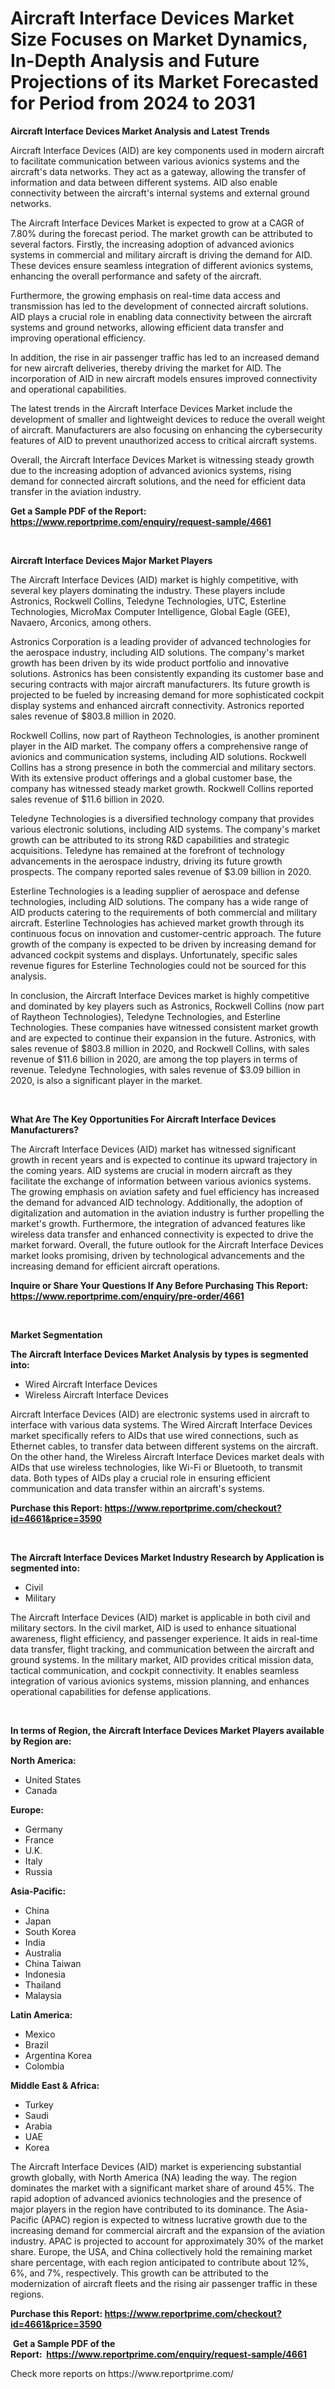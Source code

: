<p><h1>Aircraft Interface Devices Market Size Focuses on Market Dynamics, In-Depth Analysis and Future Projections of its Market Forecasted for Period from 2024 to 2031</h1></p><p><strong>Aircraft Interface Devices Market Analysis and Latest Trends</strong></p>
<p><p>Aircraft Interface Devices (AID) are key components used in modern aircraft to facilitate communication between various avionics systems and the aircraft's data networks. They act as a gateway, allowing the transfer of information and data between different systems. AID also enable connectivity between the aircraft's internal systems and external ground networks.</p><p>The Aircraft Interface Devices Market is expected to grow at a CAGR of 7.80% during the forecast period. The market growth can be attributed to several factors. Firstly, the increasing adoption of advanced avionics systems in commercial and military aircraft is driving the demand for AID. These devices ensure seamless integration of different avionics systems, enhancing the overall performance and safety of the aircraft.</p><p>Furthermore, the growing emphasis on real-time data access and transmission has led to the development of connected aircraft solutions. AID plays a crucial role in enabling data connectivity between the aircraft systems and ground networks, allowing efficient data transfer and improving operational efficiency.</p><p>In addition, the rise in air passenger traffic has led to an increased demand for new aircraft deliveries, thereby driving the market for AID. The incorporation of AID in new aircraft models ensures improved connectivity and operational capabilities.</p><p>The latest trends in the Aircraft Interface Devices Market include the development of smaller and lightweight devices to reduce the overall weight of aircraft. Manufacturers are also focusing on enhancing the cybersecurity features of AID to prevent unauthorized access to critical aircraft systems.</p><p>Overall, the Aircraft Interface Devices Market is witnessing steady growth due to the increasing adoption of advanced avionics systems, rising demand for connected aircraft solutions, and the need for efficient data transfer in the aviation industry.</p></p>
<p><strong>Get a Sample PDF of the Report:&nbsp; <a href="https://www.reportprime.com/enquiry/request-sample/4661">https://www.reportprime.com/enquiry/request-sample/4661</a></strong></p>
<p>&nbsp;</p>
<p><strong>Aircraft Interface Devices Major Market Players</strong></p>
<p><p>The Aircraft Interface Devices (AID) market is highly competitive, with several key players dominating the industry. These players include Astronics, Rockwell Collins, Teledyne Technologies, UTC, Esterline Technologies, MicroMax Computer Intelligence, Global Eagle (GEE), Navaero, Arconics, among others.</p><p>Astronics Corporation is a leading provider of advanced technologies for the aerospace industry, including AID solutions. The company's market growth has been driven by its wide product portfolio and innovative solutions. Astronics has been consistently expanding its customer base and securing contracts with major aircraft manufacturers. Its future growth is projected to be fueled by increasing demand for more sophisticated cockpit display systems and enhanced aircraft connectivity. Astronics reported sales revenue of $803.8 million in 2020.</p><p>Rockwell Collins, now part of Raytheon Technologies, is another prominent player in the AID market. The company offers a comprehensive range of avionics and communication systems, including AID solutions. Rockwell Collins has a strong presence in both the commercial and military sectors. With its extensive product offerings and a global customer base, the company has witnessed steady market growth. Rockwell Collins reported sales revenue of $11.6 billion in 2020.</p><p>Teledyne Technologies is a diversified technology company that provides various electronic solutions, including AID systems. The company's market growth can be attributed to its strong R&D capabilities and strategic acquisitions. Teledyne has remained at the forefront of technology advancements in the aerospace industry, driving its future growth prospects. The company reported sales revenue of $3.09 billion in 2020.</p><p>Esterline Technologies is a leading supplier of aerospace and defense technologies, including AID solutions. The company has a wide range of AID products catering to the requirements of both commercial and military aircraft. Esterline Technologies has achieved market growth through its continuous focus on innovation and customer-centric approach. The future growth of the company is expected to be driven by increasing demand for advanced cockpit systems and displays. Unfortunately, specific sales revenue figures for Esterline Technologies could not be sourced for this analysis.</p><p>In conclusion, the Aircraft Interface Devices market is highly competitive and dominated by key players such as Astronics, Rockwell Collins (now part of Raytheon Technologies), Teledyne Technologies, and Esterline Technologies. These companies have witnessed consistent market growth and are expected to continue their expansion in the future. Astronics, with sales revenue of $803.8 million in 2020, and Rockwell Collins, with sales revenue of $11.6 billion in 2020, are among the top players in terms of revenue. Teledyne Technologies, with sales revenue of $3.09 billion in 2020, is also a significant player in the market.</p></p>
<p>&nbsp;</p>
<p><strong>What Are The Key Opportunities For Aircraft Interface Devices Manufacturers?</strong></p>
<p><p>The Aircraft Interface Devices (AID) market has witnessed significant growth in recent years and is expected to continue its upward trajectory in the coming years. AID systems are crucial in modern aircraft as they facilitate the exchange of information between various avionics systems. The growing emphasis on aviation safety and fuel efficiency has increased the demand for advanced AID technology. Additionally, the adoption of digitalization and automation in the aviation industry is further propelling the market's growth. Furthermore, the integration of advanced features like wireless data transfer and enhanced connectivity is expected to drive the market forward. Overall, the future outlook for the Aircraft Interface Devices market looks promising, driven by technological advancements and the increasing demand for efficient aircraft operations.</p></p>
<p><strong>Inquire or Share Your Questions If Any Before Purchasing This Report: <a href="https://www.reportprime.com/enquiry/pre-order/4661">https://www.reportprime.com/enquiry/pre-order/4661</a></strong></p>
<p>&nbsp;</p>
<p><strong>Market Segmentation</strong></p>
<p><strong>The Aircraft Interface Devices Market Analysis by types is segmented into:</strong></p>
<p><ul><li>Wired Aircraft Interface Devices</li><li>Wireless Aircraft Interface Devices</li></ul></p>
<p><p>Aircraft Interface Devices (AID) are electronic systems used in aircraft to interface with various data systems. The Wired Aircraft Interface Devices market specifically refers to AIDs that use wired connections, such as Ethernet cables, to transfer data between different systems on the aircraft. On the other hand, the Wireless Aircraft Interface Devices market deals with AIDs that use wireless technologies, like Wi-Fi or Bluetooth, to transmit data. Both types of AIDs play a crucial role in ensuring efficient communication and data transfer within an aircraft's systems.</p></p>
<p><strong>Purchase this Report:&nbsp;<a href="https://www.reportprime.com/checkout?id=4661&price=3590">https://www.reportprime.com/checkout?id=4661&price=3590</a></strong></p>
<p>&nbsp;</p>
<p><strong>The Aircraft Interface Devices Market Industry Research by Application is segmented into:</strong></p>
<p><ul><li>Civil</li><li>Military</li></ul></p>
<p><p>The Aircraft Interface Devices (AID) market is applicable in both civil and military sectors. In the civil market, AID is used to enhance situational awareness, flight efficiency, and passenger experience. It aids in real-time data transfer, flight tracking, and communication between the aircraft and ground systems. In the military market, AID provides critical mission data, tactical communication, and cockpit connectivity. It enables seamless integration of various avionics systems, mission planning, and enhances operational capabilities for defense applications.</p></p>
<p>&nbsp;</p>
<p><strong>In terms of Region, the Aircraft Interface Devices Market Players available by Region are:</strong></p>
<p>
    <p> <strong> North America: </strong>
        <ul>
            <li>United States</li>
            <li>Canada</li>
        </ul>
        </p> 
    <p> <strong> Europe: </strong>
        <ul>
            <li>Germany</li>
            <li>France</li>
            <li>U.K.</li>
            <li>Italy</li>
            <li>Russia</li>
        </ul>
        </p> 
    <p> <strong> Asia-Pacific: </strong>
        <ul>
            <li>China</li>
            <li>Japan</li>
            <li>South Korea</li>
            <li>India</li>
            <li>Australia</li>
            <li>China Taiwan</li>
            <li>Indonesia</li>
            <li>Thailand</li>
            <li>Malaysia</li>
        </ul>
        </p> 
    <p> <strong> Latin America: </strong>
        <ul>
            <li>Mexico</li>
            <li>Brazil</li>
            <li>Argentina Korea</li>
            <li>Colombia</li>
        </ul>
        </p> 
    <p> <strong> Middle East & Africa: </strong>
        <ul>
            <li>Turkey</li>
            <li>Saudi</li>
            <li>Arabia</li>
            <li>UAE</li>
            <li>Korea</li>
        </ul>
    </p>
    </p>
<p><p>The Aircraft Interface Devices (AID) market is experiencing substantial growth globally, with North America (NA) leading the way. The region dominates the market with a significant market share of around 45%. The rapid adoption of advanced avionics technologies and the presence of major players in the region have contributed to its dominance. The Asia-Pacific (APAC) region is expected to witness lucrative growth due to the increasing demand for commercial aircraft and the expansion of the aviation industry. APAC is projected to account for approximately 30% of the market share. Europe, the USA, and China collectively hold the remaining market share percentage, with each region anticipated to contribute about 12%, 6%, and 7%, respectively. This growth can be attributed to the modernization of aircraft fleets and the rising air passenger traffic in these regions.</p></p>
<p><strong>Purchase this Report: <a href="https://www.reportprime.com/checkout?id=4661&price=3590">https://www.reportprime.com/checkout?id=4661&price=3590</a></strong></p>
<p>&nbsp;<strong>Get a Sample PDF of the Report:&nbsp;&nbsp;<a href="https://www.reportprime.com/enquiry/request-sample/4661">https://www.reportprime.com/enquiry/request-sample/4661</a></strong></p>
<p><strong></strong></p>
<p>Check more reports on https://www.reportprime.com/</p>